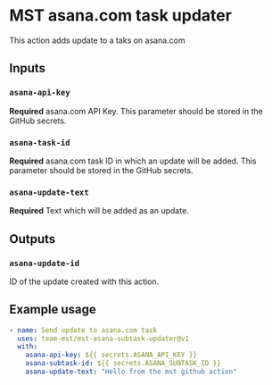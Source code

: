 # MST asana.com task updater

This action adds update to a taks on asana.com

## Inputs

### `asana-api-key`

**Required** asana.com API Key. This parameter should be stored in the GitHub secrets.

### `asana-task-id`

**Required** asana.com task ID in which an update will be added. This parameter should be stored in the GitHub secrets.

### `asana-update-text`

**Required** Text which will be added as an update.

## Outputs

### `asana-update-id`

ID of the update created with this action.

## Example usage
```yaml
- name: Send update to asana.com task
  uses: team-mst/mst-asana-subtask-updater@v1
  with:
    asana-api-key: ${{ secrets.ASANA_API_KEY }}
    asana-subtask-id: ${{ secrets.ASANA_SUBTASK_ID }}
    asana-update-text: "Hello from the mst github action"
```